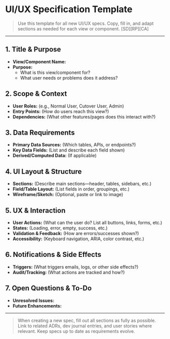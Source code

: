 # UI/UX Specification Template

> Use this template for all new UI/UX specs. Copy, fill in, and adapt sections as needed for each view or component. [SD][RP][CA]

---

## 1. Title & Purpose

- **View/Component Name:**
- **Purpose:**
  - What is this view/component for?
  - What user needs or problems does it address?

## 2. Scope & Context

- **User Roles:** (e.g., Normal User, Cutover User, Admin)
- **Entry Points:** (How do users reach this view?)
- **Dependencies:** (What other features/pages does this interact with?)

## 3. Data Requirements

- **Primary Data Sources:** (Which tables, APIs, or endpoints?)
- **Key Data Fields:** (List and describe each field shown)
- **Derived/Computed Data:** (If applicable)

## 4. UI Layout & Structure

- **Sections:** (Describe main sections—header, tables, sidebars, etc.)
- **Field/Table Layout:** (List fields in order, groupings, etc.)
- **Wireframe/Sketch:** (Optional, paste or link to image)

## 5. UX & Interaction

- **User Actions:** (What can the user do? List all buttons, links, forms, etc.)
- **States:** (Loading, error, empty, success, etc.)
- **Validation & Feedback:** (How are errors/successes shown?)
- **Accessibility:** (Keyboard navigation, ARIA, color contrast, etc.)

## 6. Notifications & Side Effects

- **Triggers:** (What triggers emails, logs, or other side effects?)
- **Audit/Tracking:** (What actions are tracked and how?)

## 7. Open Questions & To-Do

- **Unresolved Issues:**
- **Future Enhancements:**

---

> When creating a new spec, fill out all sections as fully as possible. Link to related ADRs, dev journal entries, and user stories where relevant. Keep specs up to date as requirements evolve.
